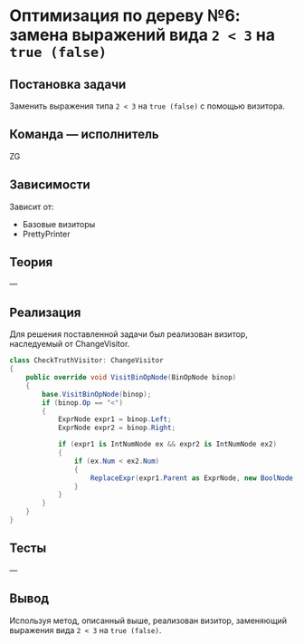 # Оптимизация по дереву №6: замена выражений вида `2 < 3` на `true (false)`

## Постановка задачи
Заменить выражения типа `2 < 3` на `true (false)` с помощью визитора.

## Команда — исполнитель
ZG

## Зависимости
Зависит от:

-   Базовые визиторы
-   PrettyPrinter

## Теория
&mdash;

## Реализация
Для решения поставленной задачи был реализован визитор, наследуемый от ChangeVisitor.

```csharp
class CheckTruthVisitor: ChangeVisitor
{
    public override void VisitBinOpNode(BinOpNode binop)
    {
        base.VisitBinOpNode(binop);
        if (binop.Op == "<")
        {
            ExprNode expr1 = binop.Left;
            ExprNode expr2 = binop.Right;

            if (expr1 is IntNumNode ex && expr2 is IntNumNode ex2)
            {
                if (ex.Num < ex2.Num)
                {
                    ReplaceExpr(expr1.Parent as ExprNode, new BoolNode(true));
                }
            }
        }
    }
}
```

## Тесты
&mdash;

## Вывод
Используя метод, описанный выше, реализован визитор, заменяющий выражения вида `2 < 3` на `true (false)`.
